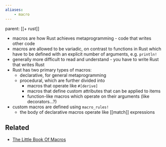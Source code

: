 ```yaml
---
aliases:
	- macro
---
```

parent: [[+ rust]]

- macros are how Rust achieves metaprogramming  - code that writes other code
- macros are allowed to be variadic, on contrast to functions in Rust which have to be defined with an explicit number of arguments, e.g. `println!`
- generally more difficult to read and understand - you have to write Rust that writes Rust 
- Rust has two primary types of macros:
	- declarative, for general metaprogramming
	- procedural, which are further divided into 
		- macros that operate like `#[derive]`
		- macros that define custom attributes that can be applied to items
		- function-like macros which operate on their arguments (like decorators...?)
- custom macros are defined using `macro_rules!`
	- the body of declarative macros operate like [[match]] expressions

## Related
- [The Little Book Of Macros](https://danielkeep.github.io/tlborm/book/index.html)